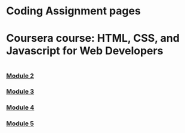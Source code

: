 <h1>Coding Assignment pages</h1>
  <h1><p>Coursera course: HTML, CSS, and Javascript for Web Developers </p><h1>
<h3><a href="https://shreyansh225.github.io/Coursera-Webpage/Assignment/module 2/index-new.html" rel="nofollow">Module 2</a></h3>
<h3><a href="https://shreyansh225.github.io/Coursera-Webpage/Assignment/module 3/index.html" rel="nofollow">Module 3</a></h3>
<h3><a href="https://shreyansh225.github.io/Coursera-Webpage/Assignment/module 4/index.html" rel="nofollow">Module 4</a></h3>
<h3><a href="https://shreyansh225.github.io/Coursera-Webpage/Assignment/module 5/index.html" rel="nofollow">Module 5</a></h3>
